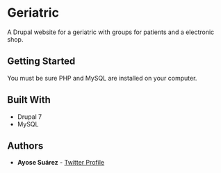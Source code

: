 # Geriatric
A Drupal website for a geriatric with groups for patients and a electronic shop.

## Getting Started
You must be sure PHP and MySQL are installed on your computer.

## Built With

* Drupal 7
* MySQL

## Authors

* **Ayose Suárez** - [Twitter Profile](https://twitter.com/AyoseTurru)

